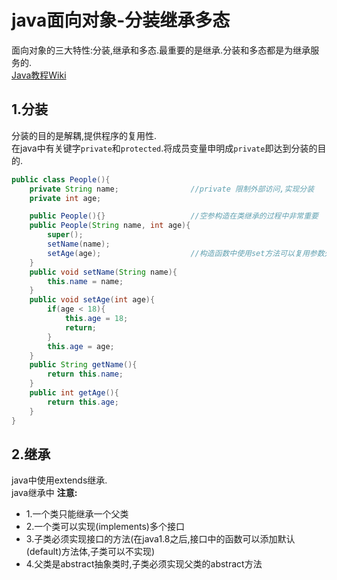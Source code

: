 # java面向对象-分装继承多态
面向对象的三大特性:分装,继承和多态.最重要的是继承.分装和多态都是为继承服务的.<br>
[Java教程Wiki](https://wiki.imooc.com/java/javaintroduce.html)<br>
## 1.分装
分装的目的是解耦,提供程序的复用性.<br>
在java中有关键字``private``和``protected``.将成员变量申明成``private``即达到分装的目的.<br>
```java
public class People(){
    private String name;                //private 限制外部访问,实现分装
    private int age;

    public People(){}                   //空参构造在类继承的过程中非常重要
    public People(String name, int age){
        super();
        setName(name);
        setAge(age);                    //构造函数中使用set方法可以复用参数处理逻辑
    }
    public void setName(String name){
        this.name = name;
    }
    public void setAge(int age){
        if(age < 18){
            this.age = 18;
            return;
        }
        this.age = age;
    }
    public String getName(){
        return this.name;
    }
    public int getAge(){
        return this.age;
    }
}
```

## 2.继承
java中使用extends继承.<br>
java继承中 **注意:**<br>
- 1.一个类只能继承一个父类
- 2.一个类可以实现(implements)多个接口
- 3.子类必须实现接口的方法(在java1.8之后,接口中的函数可以添加默认(default)方法体,子类可以不实现)
- 4.父类是abstract抽象类时,子类必须实现父类的abstract方法